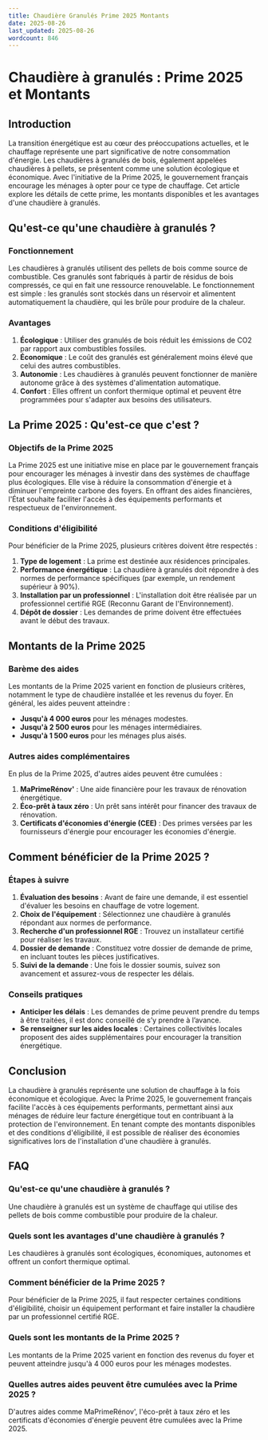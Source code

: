 ```yaml
---
title: Chaudière Granulés Prime 2025 Montants
date: 2025-08-26
last_updated: 2025-08-26
wordcount: 846
---
```


# Chaudière à granulés : Prime 2025 et Montants

## Introduction

La transition énergétique est au cœur des préoccupations actuelles, et le chauffage représente une part significative de notre consommation d'énergie. Les chaudières à granulés de bois, également appelées chaudières à pellets, se présentent comme une solution écologique et économique. Avec l'initiative de la Prime 2025, le gouvernement français encourage les ménages à opter pour ce type de chauffage. Cet article explore les détails de cette prime, les montants disponibles et les avantages d'une chaudière à granulés.

## Qu'est-ce qu'une chaudière à granulés ?

### Fonctionnement

Les chaudières à granulés utilisent des pellets de bois comme source de combustible. Ces granulés sont fabriqués à partir de résidus de bois compressés, ce qui en fait une ressource renouvelable. Le fonctionnement est simple : les granulés sont stockés dans un réservoir et alimentent automatiquement la chaudière, qui les brûle pour produire de la chaleur.

### Avantages

1. **Écologique** : Utiliser des granulés de bois réduit les émissions de CO2 par rapport aux combustibles fossiles.
2. **Économique** : Le coût des granulés est généralement moins élevé que celui des autres combustibles.
3. **Autonomie** : Les chaudières à granulés peuvent fonctionner de manière autonome grâce à des systèmes d'alimentation automatique.
4. **Confort** : Elles offrent un confort thermique optimal et peuvent être programmées pour s'adapter aux besoins des utilisateurs.

## La Prime 2025 : Qu'est-ce que c'est ?

### Objectifs de la Prime 2025

La Prime 2025 est une initiative mise en place par le gouvernement français pour encourager les ménages à investir dans des systèmes de chauffage plus écologiques. Elle vise à réduire la consommation d'énergie et à diminuer l'empreinte carbone des foyers. En offrant des aides financières, l'État souhaite faciliter l'accès à des équipements performants et respectueux de l'environnement.

### Conditions d'éligibilité

Pour bénéficier de la Prime 2025, plusieurs critères doivent être respectés :

1. **Type de logement** : La prime est destinée aux résidences principales.
2. **Performance énergétique** : La chaudière à granulés doit répondre à des normes de performance spécifiques (par exemple, un rendement supérieur à 90%).
3. **Installation par un professionnel** : L'installation doit être réalisée par un professionnel certifié RGE (Reconnu Garant de l'Environnement).
4. **Dépôt de dossier** : Les demandes de prime doivent être effectuées avant le début des travaux.

## Montants de la Prime 2025

### Barème des aides

Les montants de la Prime 2025 varient en fonction de plusieurs critères, notamment le type de chaudière installée et les revenus du foyer. En général, les aides peuvent atteindre :

- **Jusqu'à 4 000 euros** pour les ménages modestes.
- **Jusqu'à 2 500 euros** pour les ménages intermédiaires.
- **Jusqu'à 1 500 euros** pour les ménages plus aisés.

### Autres aides complémentaires

En plus de la Prime 2025, d'autres aides peuvent être cumulées :

1. **MaPrimeRénov'** : Une aide financière pour les travaux de rénovation énergétique.
2. **Éco-prêt à taux zéro** : Un prêt sans intérêt pour financer des travaux de rénovation.
3. **Certificats d'économies d'énergie (CEE)** : Des primes versées par les fournisseurs d'énergie pour encourager les économies d'énergie.

## Comment bénéficier de la Prime 2025 ?

### Étapes à suivre

1. **Évaluation des besoins** : Avant de faire une demande, il est essentiel d'évaluer les besoins en chauffage de votre logement.
2. **Choix de l'équipement** : Sélectionnez une chaudière à granulés répondant aux normes de performance.
3. **Recherche d'un professionnel RGE** : Trouvez un installateur certifié pour réaliser les travaux.
4. **Dossier de demande** : Constituez votre dossier de demande de prime, en incluant toutes les pièces justificatives.
5. **Suivi de la demande** : Une fois le dossier soumis, suivez son avancement et assurez-vous de respecter les délais.

### Conseils pratiques

- **Anticiper les délais** : Les demandes de prime peuvent prendre du temps à être traitées, il est donc conseillé de s’y prendre à l’avance.
- **Se renseigner sur les aides locales** : Certaines collectivités locales proposent des aides supplémentaires pour encourager la transition énergétique.

## Conclusion

La chaudière à granulés représente une solution de chauffage à la fois économique et écologique. Avec la Prime 2025, le gouvernement français facilite l'accès à ces équipements performants, permettant ainsi aux ménages de réduire leur facture énergétique tout en contribuant à la protection de l'environnement. En tenant compte des montants disponibles et des conditions d'éligibilité, il est possible de réaliser des économies significatives lors de l'installation d'une chaudière à granulés.

## FAQ

### Qu'est-ce qu'une chaudière à granulés ?

Une chaudière à granulés est un système de chauffage qui utilise des pellets de bois comme combustible pour produire de la chaleur.

### Quels sont les avantages d'une chaudière à granulés ?

Les chaudières à granulés sont écologiques, économiques, autonomes et offrent un confort thermique optimal.

### Comment bénéficier de la Prime 2025 ?

Pour bénéficier de la Prime 2025, il faut respecter certaines conditions d'éligibilité, choisir un équipement performant et faire installer la chaudière par un professionnel certifié RGE.

### Quels sont les montants de la Prime 2025 ?

Les montants de la Prime 2025 varient en fonction des revenus du foyer et peuvent atteindre jusqu'à 4 000 euros pour les ménages modestes.

### Quelles autres aides peuvent être cumulées avec la Prime 2025 ?

D'autres aides comme MaPrimeRénov', l'éco-prêt à taux zéro et les certificats d'économies d'énergie peuvent être cumulées avec la Prime 2025.